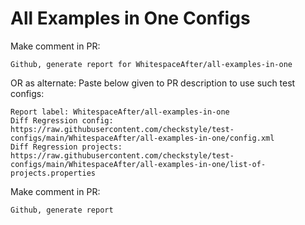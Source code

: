 # All Examples in One Configs
Make comment in PR:
```
Github, generate report for WhitespaceAfter/all-examples-in-one
```
OR as alternate:
Paste below given to PR description to use such test configs:
```
Report label: WhitespaceAfter/all-examples-in-one
Diff Regression config: https://raw.githubusercontent.com/checkstyle/test-configs/main/WhitespaceAfter/all-examples-in-one/config.xml
Diff Regression projects: https://raw.githubusercontent.com/checkstyle/test-configs/main/WhitespaceAfter/all-examples-in-one/list-of-projects.properties
```
Make comment in PR:
```
Github, generate report
```
